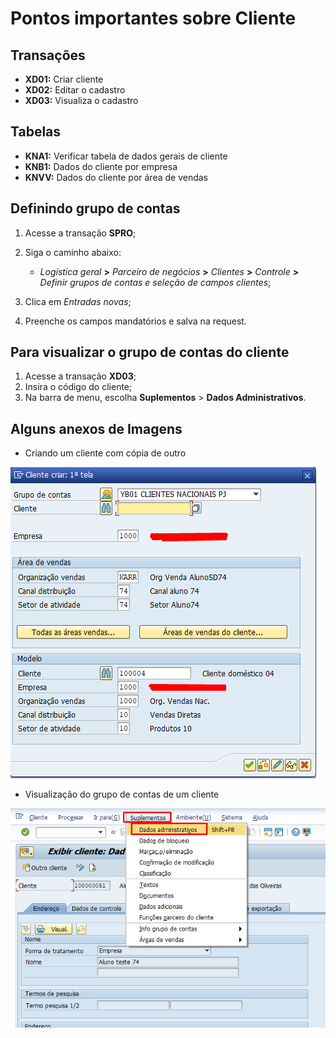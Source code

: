 # Pontos importantes sobre Cliente

## Transações

- **XD01:** Criar cliente
- **XD02:** Editar o cadastro 
- **XD03:** Visualiza o cadastro 

 
## Tabelas

- **KNA1:** Verificar tabela de dados gerais de cliente
- **KNB1:** Dados do cliente por empresa
- **KNVV:** Dados do cliente por área de vendas


## Definindo grupo de contas

1. Acesse a transação **SPRO**;
2. Siga o caminho abaixo:

    - *Logística geral* **>** *Parceiro de negócios* **>** *Clientes* **>** *Controle* **>** *Definir grupos de contas e seleção de campos clientes*;

3. Clica em *Entradas novas*; 
4. Preenche os campos mandatórios e salva na request.


## Para visualizar o grupo de contas do cliente

1. Acesse a transação **XD03**;
2. Insira o código do cliente;
3. Na barra de menu, escolha **Suplementos** > **Dados Administrativos**.


## Alguns anexos de Imagens 


- Criando um cliente com cópia de outro   

![Criando um cliente com cópia de outro](image.png)   

- Visualização do grupo de contas de um cliente   

![grupo de contas](image-1.png)
